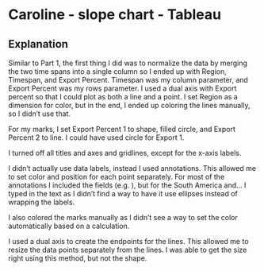 # Caroline - slope chart - Tableau

## Explanation

Similar to Part 1, the first thing I did was to normalize the data by
merging the two time spans into a single column so I ended up with
Region, Timespan, and Export Percent. Timespan was my column parameter,
and Export Percent was my rows parameter. I used a dual axis with Export
percent so that I could plot as both a line and a point. I set Region as
a dimension for color, but in the end, I ended up coloring the lines
manually, so I didn’t use that.

For my marks, I set Export Percent 1 to shape, filled circle, and Export
Percent 2 to line. I could have used circle for Export 1.

I turned off all titles and axes and gridlines, except for the x-axis
labels.

I didn’t actually use data labels, instead I used annotations. This
allowed me to set color and position for each point separately. For most
of the annotations I included the fields (e.g. <Region>), but for the
South America and… I typed in the text as I didn’t find a way to have it
use ellipses instead of wrapping the labels.

I also colored the marks manually as I didn’t see a way to set the color
automatically based on a calculation.

I used a dual axis to create the endpoints for the lines. This allowed me to resize the data points separately from the lines. I was able to get the size right using this method, but not the shape.
